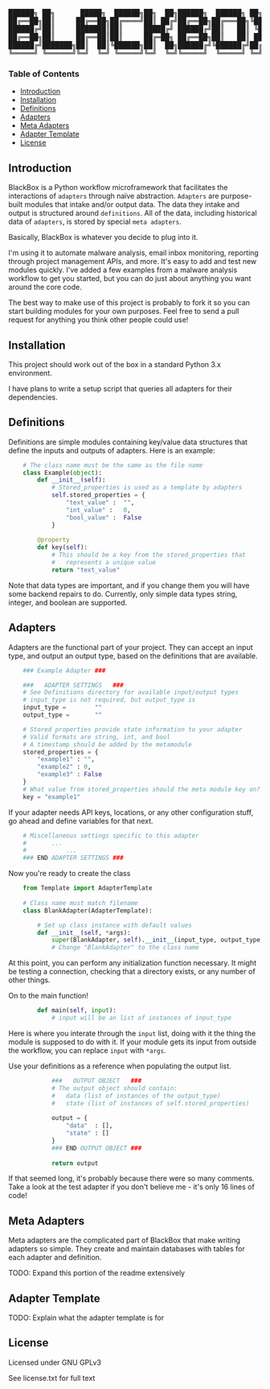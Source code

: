 <pre>██████╗ ██╗      █████╗  ██████╗██╗  ██╗██████╗  ██████╗ ██╗  ██╗
██╔══██╗██║     ██╔══██╗██╔════╝██║ ██╔╝██╔══██╗██╔═══██╗╚██╗██╔╝
██████╔╝██║     ███████║██║     █████╔╝ ██████╔╝██║   ██║ ╚███╔╝ 
██╔══██╗██║     ██╔══██║██║     ██╔═██╗ ██╔══██╗██║   ██║ ██╔██╗ 
██████╔╝███████╗██║  ██║╚██████╗██║  ██╗██████╔╝╚██████╔╝██╔╝ ██╗
╚═════╝ ╚══════╝╚═╝  ╚═╝ ╚═════╝╚═╝  ╚═╝╚═════╝  ╚═════╝ ╚═╝  ╚═╝</pre>

### Table of Contents

* [Introduction](#intro)
* [Installation](#setup)
* [Definitions](#definitions)
* [Adapters](#adapters)
* [Meta Adapters](#meta)
* [Adapter Template](#template)
* [License](#license)


## <a name="intro"></a>Introduction

BlackBox is a Python workflow microframework that facilitates the
interactions of `adapters` through naïve abstraction.
`Adapters` are purpose-built modules that intake and/or output data.
The data they intake and output is structured around `definitions`.
All of the data, including historical data of `adapters`, is stored
by special `meta adapters`.

Basically, BlackBox is whatever you decide to plug into it.

I'm using it to automate malware analysis, email inbox monitoring,
reporting through project management APIs, and more. It's easy to
add and test new modules quickly. I've added a few examples from a
malware analysis workflow to get you started, but you can do just
about anything you want around the core code.

The best way to make use of this project is probably to fork it so
you can start building modules for your own purposes. Feel free to
send a pull request for anything you think other people could use!


## <a name="setup"></a>Installation

This project should work out of the box in a standard Python 3.x
environment.

I have plans to write a setup script that queries all adapters for
their dependencies.


## <a name="definitions"></a>Definitions

Definitions are simple modules containing key/value data structures
that define the inputs and outputs of adapters. Here is an example:

```python
	# The class name must be the same as the file name
	class Example(object):
		def __init__(self):
			# Stored_properties is used as a template by adapters
			self.stored_properties = {
				"text_value" :	"",
				"int_value" :	0,
				"bool_value" :	False
			}
			
		@property
		def key(self):
			# This should be a key from the stored_properties that
			#	represents a unique value
			return "text_value"
```

Note that data types are important, and if you change them you will
have some backend repairs to do. Currently, only simple data types
string, integer, and boolean are supported.


## <a name="adapters"></a>Adapters

Adapters are the functional part of your project. They can accept an
input type, and output an output type, based on the definitions that
are available. 

```python
	### Example Adapter ###

	###   ADAPTER SETTINGS   ###
	# See Definitions directory for available input/output types
	# input_type is not required, but output_type is
	input_type =		""
	output_type =		""

	# Stored properties provide state information to your adapter
	# Valid formats are string, int, and bool
	# A timestamp should be added by the metamodule
	stored_properties = {
		"example1" : "",
		"example2" : 0,
		"example3" : False
	}
	# What value from stored_properties should the meta module key on?
	key = "example1"
```

If your adapter needs API keys, locations, or any other configuration
stuff, go ahead and define variables for that next.

```python
	# Miscellaneous settings specific to this adapter
	#		...
	#			...
	### END ADAPTER SETTINGS ###
```

Now you're ready to create the class

```python
	from Template import AdapterTemplate
	
	# Class name must match filename
	class BlankAdapter(AdapterTemplate):

		# Set up class instance with default values
		def __init__(self, *args):
			super(BlankAdapter, self).__init__(input_type, output_type, "", stored_properties, key, *args)
			# Change "BlankAdapter" to the class name
```	

At this point, you can perform any initialization function necessary.
It might be testing a connection, checking that a directory exists,
or any number of other things.

On to the main function!

```python
		def main(self, input):		
			# input will be an list of instances of input_type
```
			
Here is where you interate through the `input` list, doing with it the
thing the module is supposed to do with it. If your module gets its
input from outside the workflow, you can replace `input` with `*args`.

Use your definitions as a reference when populating the output list.

```python
			###   OUTPUT OBJECT   ###
			# The output object should contain:
			#	data (list of instances of the output_type)
			#	state (list of instances of self.stored_properties)
			
			output = {
				"data"  : [],
				"state" : []
			}
			### END OUTPUT OBJECT ###
			
			return output
```

If that seemed long, it's probably because there were so many comments.
Take a look at the test adapter if you don't believe me - it's only 16
lines of code!


## <a name="meta"></a>Meta Adapters

Meta adapters are the complicated part of BlackBox that make writing
adapters so simple. They create and maintain databases with tables for
each adapter and definition.

TODO: Expand this portion of the readme extensively


## <a name="template"></a>Adapter Template

TODO: Explain what the adapter template is for


## <a name="license"></a>License

Licensed under GNU GPLv3

See license.txt for full text